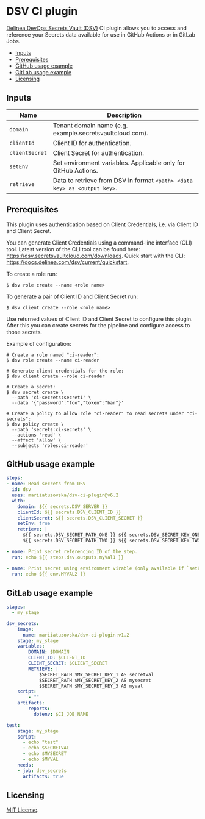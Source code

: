 # DSV CI plugin

[Delinea DevOps Secrets Vault (DSV)](https://delinea.com/products/devops-secrets-management-vault)
CI plugin allows you to access and reference your Secrets data available for use in GitHub Actions
or in GitLab Jobs.

- [Inputs](#inputs)
- [Prerequisites](#prerequisites)
- [GitHub usage example](#github-usage-example)
- [GitLab usage example](#gitlab-usage-example)
- [Licensing](#licensing)

## Inputs

| Name           | Description |
| ---------------| ------------|
| `domain`       | Tenant domain name (e.g. example.secretsvaultcloud.com). |
| `clientId`     | Client ID for authentication. |
| `clientSecret` | Client Secret for authentication. |
| `setEnv`       | Set environment variables. Applicable only for GitHub Actions. |
| `retrieve`     | Data to retrieve from DSV in format `<path> <data key> as <output key>`. |

## Prerequisites

This plugin uses authentication based on Client Credentials, i.e. via Client ID and Client Secret.

You can generate Client Credentials using a command-line interface (CLI) tool. Latest version of
the CLI tool can be found here: https://dsv.secretsvaultcloud.com/downloads. Quick start with
the CLI: https://docs.delinea.com/dsv/current/quickstart.

To create a role run:

```
$ dsv role create --name <role name>
```

To generate a pair of Client ID and Client Secret run:

```
$ dsv client create --role <role name>
```

Use returned values of Client ID and Client Secret to configure this plugin. After this you can
create secrets for the pipeline and configure access to those secrets.

Example of configuration:

```
# Create a role named "ci-reader":
$ dsv role create --name ci-reader

# Generate client credentials for the role:
$ dsv client create --role ci-reader

# Create a secret:
$ dsv secret create \
  --path 'ci-secrets:secret1' \
  --data '{"password":"foo","token":"bar"}'

# Create a policy to allow role "ci-reader" to read secrets under "ci-secrets":
$ dsv policy create \
  --path 'secrets:ci-secrets' \
  --actions 'read' \
  --effect 'allow' \
  --subjects 'roles:ci-reader'
```


## GitHub usage example

```yaml
steps:
- name: Read secrets from DSV
  id: dsv
  uses: mariiatuzovska/dsv-ci-plugin@v6.2
  with:
    domain: ${{ secrets.DSV_SERVER }}
    clientId: ${{ secrets.DSV_CLIENT_ID }}
    clientSecret: ${{ secrets.DSV_CLIENT_SECRET }}
    setEnv: true
    retrieve: |
      ${{ secrets.DSV_SECRET_PATH_ONE }} ${{ secrets.DSV_SECRET_KEY_ONE }} AS myVal1
      ${{ secrets.DSV_SECRET_PATH_TWO }} ${{ secrets.DSV_SECRET_KEY_TWO }} AS MYVAL2

- name: Print secret referencing ID of the step.
  run: echo ${{ steps.dsv.outputs.myVal1 }}

- name: Print secret using environment virable (only available if `setEnv` was set to `true`)
  run: echo ${{ env.MYVAL2 }}
```

## GitLab usage example

```yaml
stages:
  - my_stage

dsv_secrets:
    image: 
      name: mariiatuzovska/dsv-ci-plugin:v1.2
    stage: my_stage
    variables:
        DOMAIN: $DOMAIN
        CLIENT_ID: $CLIENT_ID
        CLIENT_SECRET: $CLIENT_SECRET
        RETRIEVE: |
            $SECRET_PATH $MY_SECRET_KEY_1 AS secretval
            $SECRET_PATH $MY_SECRET_KEY_2 AS mysecret
            $SECRET_PATH $MY_SECRET_KEY_3 AS myval
    script:
        - ""
    artifacts:
        reports:
          dotenv: $CI_JOB_NAME

test:
    stage: my_stage
    script:
      - echo "test"
      - echo $SECRETVAL
      - echo $MYSECRET
      - echo $MYVAL
    needs:
    - job: dsv_secrets
      artifacts: true

```

## Licensing

[MIT License](https://github.com/mariiatuzovska/secret-vault-github-action-plugin/blob/master/LICENSE).
